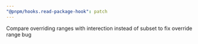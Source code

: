 ```yaml
---
"@pnpm/hooks.read-package-hook": patch
---
```


Compare overriding ranges with interection instead of subset to fix override range bug
